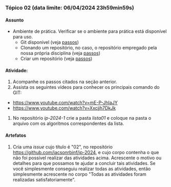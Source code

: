 ### Tópico 02 (data limite: **06/04/2024 23h59min59s**)

#### Assunto

- Ambiente de prática. Verificar se o ambiente para prática está 
disponível para uso.
  - Git disponível (veja [passos](https://asciinema.org/a/354942))
  - Clonando um repositório, no caso, o repositório empregado pela nossa própria disciplina (veja [passos](https://asciinema.org/a/354945))
  - Criar um repositório (veja [passos](https://asciinema.org/a/162092))

#### Atividade:

1. Acompanhe os passos citados na seção anterior.
1. Assista os seguintes vídeos para conhecer os principais comando do GIT: 
 - https://www.youtube.com/watch?v=mE-P-JhIaJY
 - https://www.youtube.com/watch?v=Xxcjjh7DkJk
1. No repositório *ip-2024-1* crie a pasta *lista01* e coloque na pasta o arquivo com os algoritmos correspondentes da lista.

#### Artefatos

1. Cria uma _issue_ cujo título é "02", no repositório https://github.com/jacsonrbinf/ip-2024, e cujo corpo contenha o que não foi possível realizar das atividades acima. Acrescente o motivo ou detalhes para que possamos te ajudar a concluir tais atividades. Se você simplesmente conseguiu realizar todas as atividades, então simplesmente acrescente no corpo "Todas as atividades foram realizadas satisfatoriamente". 
